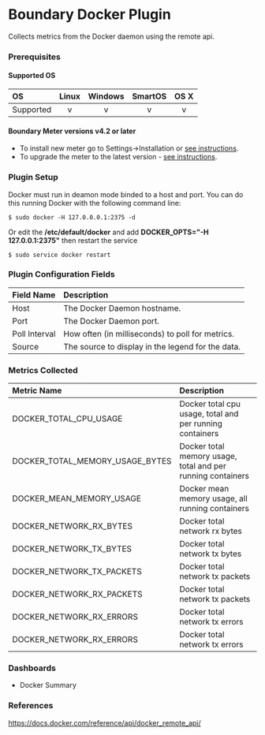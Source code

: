 # Boundary Docker Plugin

Collects metrics from the Docker daemon using the remote api.

### Prerequisites

#### Supported OS

|     OS    | Linux | Windows | SmartOS | OS X |
|:----------|:-----:|:-------:|:-------:|:----:|
| Supported |   v   |    v    |    v    |  v   |

#### Boundary Meter versions v4.2 or later 

- To install new meter go to Settings->Installation or [see instructions](https://help.boundary.com/hc/en-us/sections/200634331-Installation).
- To upgrade the meter to the latest version - [see instructions](https://help.boundary.com/hc/en-us/articles/201573102-Upgrading-the-Boundary-Meter).

### Plugin Setup

Docker must run in deamon mode binded to a host and port. You can do this running Docker with the following command line:

```
$ sudo docker -H 127.0.0.0.1:2375 -d
```

Or edit the **/etc/default/docker** and add **DOCKER_OPTS="-H 127.0.0.1:2375"** then restart the service

```
$ sudo service docker restart
``` 

### Plugin Configuration Fields

|Field Name|Description                                                |
|:---------|:----------------------------------------------------------|
|Host      |The Docker Daemon hostname.                                    |
|Port      |The Docker Daemon port.                                        |
|Poll Interval | How often (in milliseconds) to poll for metrics. |
|Source | The source to display in the legend for the data. |

### Metrics Collected

|Metric Name          |Description                       |
|:--------------------|:---------------------------------|
| DOCKER_TOTAL_CPU_USAGE | Docker total cpu usage, total and per running containers |
| DOCKER_TOTAL_MEMORY_USAGE_BYTES | Docker total memory usage, total and per running containers |
| DOCKER_MEAN_MEMORY_USAGE | Docker mean memory usage, all running containers |
| DOCKER_NETWORK_RX_BYTES | Docker total network rx bytes |
| DOCKER_NETWORK_TX_BYTES | Docker total network tx bytes |
| DOCKER_NETWORK_TX_PACKETS | Docker total network tx packets |
| DOCKER_NETWORK_RX_PACKETS | Docker total network tx packets |
| DOCKER_NETWORK_RX_ERRORS | Docker total network tx errors |
| DOCKER_NETWORK_RX_ERRORS | Docker total network tx errors |

### Dashboards

- Docker Summary

### References

https://docs.docker.com/reference/api/docker_remote_api/

